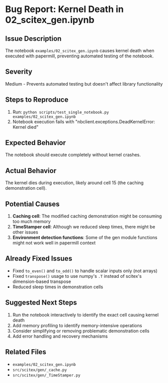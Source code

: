 <!-- ---
!-- Timestamp: 2025-07-04 19:05:00
!-- Author: Claude
!-- File: ./project_management/bug_reports/kernel_death_gen_notebook.md
!-- --- -->

# Bug Report: Kernel Death in 02_scitex_gen.ipynb

## Issue Description
The notebook `examples/02_scitex_gen.ipynb` causes kernel death when executed with papermill, preventing automated testing of the notebook.

## Severity
Medium - Prevents automated testing but doesn't affect library functionality

## Steps to Reproduce
1. Run: `python scripts/test_single_notebook.py examples/02_scitex_gen.ipynb`
2. Notebook execution fails with "nbclient.exceptions.DeadKernelError: Kernel died"

## Expected Behavior
The notebook should execute completely without kernel crashes.

## Actual Behavior
The kernel dies during execution, likely around cell 15 (the caching demonstration cell).

## Potential Causes
1. **Caching cell**: The modified caching demonstration might be consuming too much memory
2. **TimeStamper cell**: Although we reduced sleep times, there might be other issues
3. **Environment detection functions**: Some of the gen module functions might not work well in papermill context

## Already Fixed Issues
- Fixed `to_even()` and `to_odd()` to handle scalar inputs only (not arrays)
- Fixed `transpose()` usage to use numpy's `.T` instead of scitex's dimension-based transpose
- Reduced sleep times in demonstration cells

## Suggested Next Steps
1. Run the notebook interactively to identify the exact cell causing kernel death
2. Add memory profiling to identify memory-intensive operations
3. Consider simplifying or removing problematic demonstration cells
4. Add error handling and recovery mechanisms

## Related Files
- `examples/02_scitex_gen.ipynb`
- `src/scitex/gen/_cache.py`
- `src/scitex/gen/_TimeStamper.py`

<!-- EOF -->